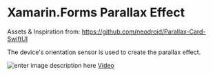 # Xamarin.Forms Parallax Effect

Assets & Inspiration from: https://github.com/neodroid/Parallax-Card-SwiftUI

The device's orientation sensor is used to create the parallax effect.

![enter image description here](https://github.com/ValonK/Xamarin.Forms.Parallax/blob/main/assets/showcase.gif?raw=true)
[Video](https://youtube.com/shorts/rag_X5O_LXY?feature=share)